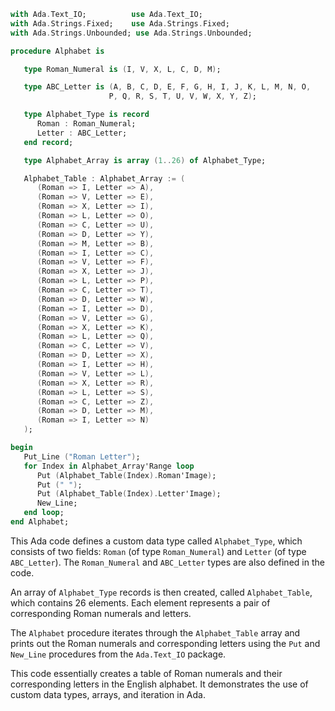 ```ada
with Ada.Text_IO;          use Ada.Text_IO;
with Ada.Strings.Fixed;    use Ada.Strings.Fixed;
with Ada.Strings.Unbounded; use Ada.Strings.Unbounded;

procedure Alphabet is

   type Roman_Numeral is (I, V, X, L, C, D, M);

   type ABC_Letter is (A, B, C, D, E, F, G, H, I, J, K, L, M, N, O,
                      P, Q, R, S, T, U, V, W, X, Y, Z);

   type Alphabet_Type is record
      Roman : Roman_Numeral;
      Letter : ABC_Letter;
   end record;

   type Alphabet_Array is array (1..26) of Alphabet_Type;

   Alphabet_Table : Alphabet_Array := (
      (Roman => I, Letter => A),
      (Roman => V, Letter => E),
      (Roman => X, Letter => I),
      (Roman => L, Letter => O),
      (Roman => C, Letter => U),
      (Roman => D, Letter => Y),
      (Roman => M, Letter => B),
      (Roman => I, Letter => C),
      (Roman => V, Letter => F),
      (Roman => X, Letter => J),
      (Roman => L, Letter => P),
      (Roman => C, Letter => T),
      (Roman => D, Letter => W),
      (Roman => I, Letter => D),
      (Roman => V, Letter => G),
      (Roman => X, Letter => K),
      (Roman => L, Letter => Q),
      (Roman => C, Letter => V),
      (Roman => D, Letter => X),
      (Roman => I, Letter => H),
      (Roman => V, Letter => L),
      (Roman => X, Letter => R),
      (Roman => L, Letter => S),
      (Roman => C, Letter => Z),
      (Roman => D, Letter => M),
      (Roman => I, Letter => N)
   );

begin
   Put_Line ("Roman Letter");
   for Index in Alphabet_Array'Range loop
      Put (Alphabet_Table(Index).Roman'Image);
      Put (" ");
      Put (Alphabet_Table(Index).Letter'Image);
      New_Line;
   end loop;
end Alphabet;
```

This Ada code defines a custom data type called `Alphabet_Type`, which consists of two fields: `Roman` (of type `Roman_Numeral`) and `Letter` (of type `ABC_Letter`). The `Roman_Numeral` and `ABC_Letter` types are also defined in the code.

An array of `Alphabet_Type` records is then created, called `Alphabet_Table`, which contains 26 elements. Each element represents a pair of corresponding Roman numerals and letters.

The `Alphabet` procedure iterates through the `Alphabet_Table` array and prints out the Roman numerals and corresponding letters using the `Put` and `New_Line` procedures from the `Ada.Text_IO` package.

This code essentially creates a table of Roman numerals and their corresponding letters in the English alphabet. It demonstrates the use of custom data types, arrays, and iteration in Ada.